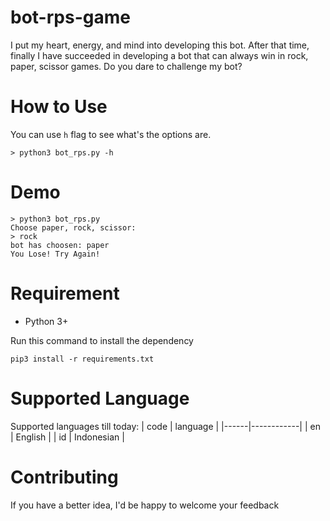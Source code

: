 # bot-rps-game
I put my heart, energy, and mind into developing this bot. After that time, finally I have succeeded in developing a bot that can always win in rock, paper, scissor games. Do you dare to challenge my bot? 

# How to Use
You can use `h` flag to see what's the options are.
```
> python3 bot_rps.py -h
```

# Demo
```
> python3 bot_rps.py
Choose paper, rock, scissor:
> rock
bot has choosen: paper
You Lose! Try Again!
```

# Requirement
- Python 3+

Run this command to install the dependency
```
pip3 install -r requirements.txt
```


# Supported Language
Supported languages till today:
| code | language   |
|------|------------|
| en   | English    |
| id   | Indonesian |

# Contributing
If you have a better idea, I'd be happy to welcome your feedback 
